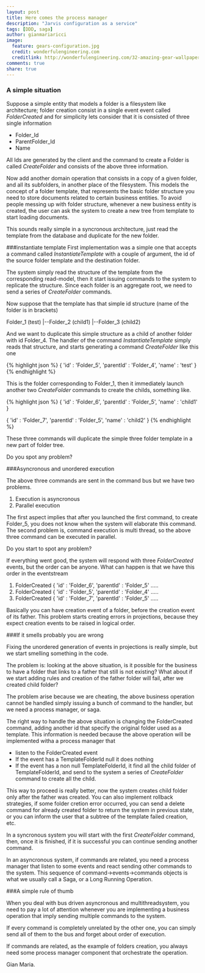 ```yaml
---
layout: post
title: Here comes the process manager
description: "Jarvis configuration as a service"
tags: [DDD, saga]
author: gianmariaricci
image:
  feature: gears-configuration.jpg
  credit: wonderfulengineering.com
  creditlink: http://wonderfulengineering.com/32-amazing-gear-wallpaper-backgrounds-in-hd-for-download/
comments: true
share: true
---
```


### A simple situation
Suppose a simple entity that models a folder is a filesystem like architecture; folder creation consist in a single event event called *FolderCreated* and for simplicity lets consider that it is consisted of three single information

- Folder_Id
- ParentFolder_Id
- Name

All Ids are generated by the client and the command to create a Folder is called *CreateFolder* and consists of the above three information. 

Now add another domain operation that consists in a copy of a given folder, and all its subfolders, in another place of the filesystem. This models the concept of a folder template, that represents the basic folder structure you need to store documents related to certain business entities. To avoid people messing up with folder structure, whenever a new business entity is created, the user can ask the system to create a new tree from template to start loading documents.

This sounds really simple in a syncronous architecture, just read the template from the database and duplicate for the new folder. 


###instantiate template 
First implementation was a simple one that accepts a command called *InstantiateTemplate* with a couple of argument, the id of the source folder template and the destination folder.

The system simply read the structure of the template from the corresponding read-model, then it start issuing commands to the system to replicate the structure. Since each folder is an aggregate root, we need to send a series of *CreateFolder* commands. 

Now suppose that the template has that simple id structure (name of the folder is in brackets)

Folder_1 (test)
|--Folder_2 (child1)
|--Folder_3 (child2)

And we want to duplicate this simple structure as a child of another folder with id Folder_4. The handler of the command *InstantiateTemplate* simply reads that structure, and starts generating a command *CreateFolder* like this one

{% highlight json %}
{
	'id' : 'Folder_5',
	'parentId' : 'Folder_4',
    'name' : 'test'
}
{% endhighlight %}

This is the folder corresponding to Folder_1, then it immediately launch another two *CreateFolder* commands to create the childs, something like.

{% highlight json %}
{
	'id' : 'Folder_6',
	'parentId' : 'Folder_5',
    'name' : 'child1'
}

{
	'id' : 'Folder_7',
	'parentId' : 'Folder_5',
    'name' : 'child2'
}
{% endhighlight %}

These three commands will duplicate the simple three folder template in a new part of folder tree.

Do you spot any problem?

###Asyncronous and unordered execution

The above three commands are sent in the command bus but we have two problems.

1. Execution is asyncronous
2. Parallel execution

The first aspect implies that after you launched the first command, to create Folder_5, you does not know when the system will elaborate this command. The second problem is, command execution is multi thread, so the above three command can be executed in parallel.

Do you start to spot any problem?

If everything went good, the system will respond with three *FolderCreated* events, but the order can be anyone. What can happen is that we have this order in the eventstream

1. FolderCreated { 'id' : 'Folder_6', 'parentId' : 'Folder_5' .....
2. FolderCreated { 'id' : 'Folder_5', 'parentId' : 'Folder_4' .....
3. FolderCreated { 'id' : 'Folder_7', 'parentId' : 'Folder_5' .....

Basically you can have creation event of a folder, before the creation event of its father. This problem starts creating errors in projections, because they expect creation events to be raised in logical order.

###If it smells probably you are wrong

Fixing the unordered generation of events in projections is really simple, but we start smelling something in the code. 

The problem is: looking at the above situation, is it possible for the business to have a folder that links to a father that still is not existing? What about if we start adding rules and creation of the father folder will fail, after we created child folder?

The problem arise because we are cheating, the above business operation cannot be handled simply issuing a bunch of command to the handler, but we need a process manager, or saga.

The right way to handle the above situation is changing the FolderCreated command, adding another id that specify the original folder used as a template. This information is needed because the above operation will be implemented witha a process manager that

- listen to the FolderCreated event
- If the event has a TemplateFolderId null it does nothing
- If the event has a non null TemplateFolderId, it find all the child folder of TemplateFolderId, and send to the system a series of *CreateFolder* command to create all the child.

This way to proceed is really better, now the system creates child folder only after the father was created. You can also implement rollback strategies, if some folder cretion error occurred, you can send a delete command for already created folder to return the system in previous state, or you can inform the user that a subtree of the template failed creation, etc.

In a syncronous system you will start with the first *CreateFolder* command, then, once it is finished, if it is successful you can continue sending another command.

In an asyncronous system, if commands are related, you need a process manager that listen to some events and react sending other commands to the system. This sequence of command->events->commands objects is what we usually call a Saga, or a Long Running Operation.

###A simple rule of thumb

When you deal with bus driven asyncronous and multithreadsystem, you need to pay a lot of attention whenever you are implementing a business operation that imply sending multiple commands to the system. 

If every command is completely unrelated by the other one, you can simply send all of them to the bus and forget about order of execution.

If commands are related, as the example of folders creation, you always need some process manager component that orchestrate the operation.

Gian Maria.